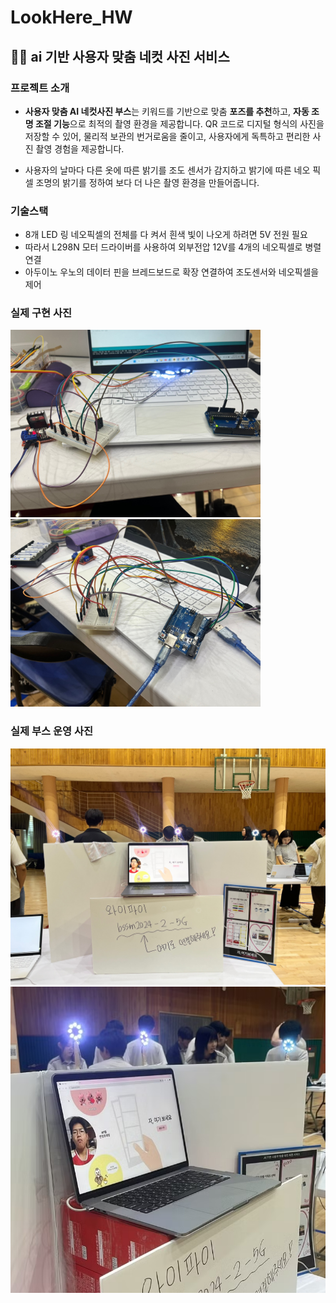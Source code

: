 # LookHere_HW
## 🤳🏻 ai 기반 사용자 맞춤 네컷 사진 서비스

### 프로젝트 소개
- **사용자 맞춤 AI 네컷사진 부스**는 키워드를 기반으로 맞춤 **포즈를 추천**하고, **자동 조명 조절 기능**으로 최적의 촬영 환경을 제공합니다. QR 코드로 디지털 형식의 사진을 저장할 수 있어, 물리적 보관의 번거로움을 줄이고, 사용자에게 독특하고 편리한 사진 촬영 경험을 제공합니다.  

- 사용자의 날마다 다른 옷에 따른 밝기를 조도 센서가 감지하고 밝기에 따른 네오 픽셀 조명의 밝기를 정하여 보다 더 나은 촬영 환경을 만들어줍니다.

### 기술스택
- 8개 LED 링 네오픽셀의 전체를 다 켜서 흰색 빛이 나오게 하려면 5V 전원 필요
- 따라서 L298N 모터 드라이버를 사용하여 외부전압 12V를 4개의 네오픽셀로 병렬 연결
- 아두이노 우노의 데이터 핀을 브레드보드로 확장 연결하여 조도센서와 네오픽셀을 제어

### 실제 구현 사진
<img src="하드웨어구현사진1.png" width="400" height="300"/>
<img src="하드웨어구현사진2.png" width="400" height="300"/>

### 실제 부스 운영 사진
![README/부스 전체 사진.jpg](<부스 전체 사진.jpg>)
![alt text](image.png)